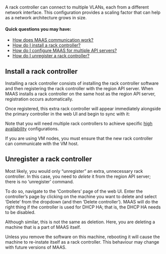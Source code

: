 A rack controller can connect to multiple VLANs, each from a different network interface. This configuration provides a scaling factor that can help as a network architecture grows in size.

#### Quick questions you may have:

* [How does MAAS communication work?](/t/maas-communication/783)
* [How do I install a rack controller?](/t/rack-controllers/771#heading--install-a-rack-controller)
* [How do I configure MAAS for multiple API servers?](/t/high-availability/804#heading--multiple-region-endpoints)
* [How do I unregister a rack controller?](/t/rack-controllers/771#heading--unregister-a-rack-controller)

<h2 id="heading--install-a-rack-controller">Install a rack controller</h2>

Installing a rack controller consists of installing the rack controller software and then registering the rack controller with the region API server.  When MAAS installs a rack controller on the same host as the region API server, registration occurs automatically.

<!-- vanilla
 vanilla -->

Once registered, this extra rack controller will appear immediately alongside the primary controller in the web UI and begin to sync with it:

<!-- vanilla
![4_install-rackd|690x251](images/0a5f1d374a3e53235a83eb157163be49016e63b5_2_690x251.png) 
 vanilla -->

<!-- ui
![4_install-rackd|690x251](images/0a5f1d374a3e53235a83eb157163be49016e63b5_2_690x251.png) 
 ui -->

<!-- vanilla
### ADD SUITABLE CLI EXAMPLE OR PRINTOUT ###
Add material from[added and registered manually](/t/cli-advanced-tasks/793#heading--install-a-rack-controller).
You can also [list and confirm](/t/cli-advanced-tasks/793#heading--list-rack-controllers) all registered rack controllers via the CLI.
vanilla  -->

<!-- cli
### ADD SUITABLE CLI EXAMPLE OR PRINTOUT ###
Add material from[added and registered manually](/t/cli-advanced-tasks/793#heading--install-a-rack-controller).
You can also [list and confirm](/t/cli-advanced-tasks/793#heading--list-rack-controllers) all registered rack controllers via the CLI.
cli -->

 Note that you will need multiple rack controllers to achieve specific [high availability](/t/high-availability/804) configurations.

<div class="p-notification">
<p class="p-notification__response">If you are using VM nodes, you must ensure that the new rack controller can communicate with the VM host.</p>
</div>

<h2 id="heading--unregister-a-rack-controller">Unregister a rack controller</h2>

Most likely, you would only “unregister” an extra, unnecessary rack controller.  In this case, you need to <em>delete</em> it from the region API server; there is no ‘unregister’ command.

To do so, navigate to the ‘Controllers’ page of the web UI. Enter the controller’s page by clicking on the machine you want to delete and select ‘Delete’ from the dropdown (and then ‘Delete controller’). MAAS will do the right thing if the controller is used for DHCP HA; that is, the DHCP HA needs to be disabled.

Although similar, this is not the same as deletion. Here, you are deleting a machine that is a part of MAAS itself.

<div class="p-notification">
<p class="p-notification__response">Unless you remove the software on this machine, rebooting it will cause the machine to re-instate itself as a rack controller. This behaviour may change with future versions of MAAS.</p>
</div>